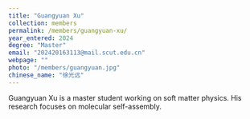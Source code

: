 ```yaml
---
title: "Guangyuan Xu"
collection: members
permalink: /members/guangyuan-xu/
year_entered: 2024
degree: "Master"
email: "202420163113@mail.scut.edu.cn"
webpage: ""
photo: "/members/guangyuan.jpg"
chinese_name: "徐光远"
---
```

Guangyuan Xu is a master student working on soft matter physics. His research focuses on molecular self-assembly.